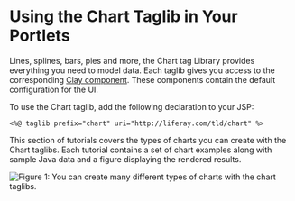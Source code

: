 # Using the Chart Taglib in Your Portlets [](id=using-the-chart-taglib-in-your-portlets)

Lines, splines, bars, pies and more, the Chart tag Library provides everything 
you need to model data. Each taglib gives you access to the corresponding 
[Clay component](https://github.com/liferay/clay/tree/develop/packages/clay-charts/src). 
These components contain the default configuration for the UI.

To use the Chart taglib, add the following declaration to your JSP:

    <%@ taglib prefix="chart" uri="http://liferay.com/tld/chart" %>

This section of tutorials covers the types of charts you can create with the 
Chart taglibs. Each tutorial contains a set of chart examples along with sample 
Java data and a figure displaying the rendered results.

![Figure 1: You can create many different types of charts with the chart taglibs.](../../../images/chart-taglib-sample-portlet.png)
